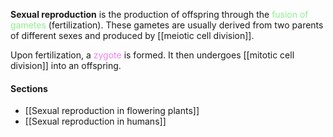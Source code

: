 **Sexual reproduction** is the production of offspring through the <span style="color: lightgreen">fusion of gametes</span> (fertilization). These gametes are usually derived from two parents of different sexes and produced by [[meiotic cell division]].

Upon fertilization, a <span style="color: violet">zygote</span> is formed. It then undergoes [[mitotic cell division]] into an offspring.

#### Sections
- [[Sexual reproduction in flowering plants]]
- [[Sexual reproduction in humans]]
